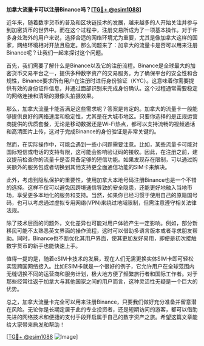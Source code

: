 **加拿大流量卡可以注册Binance吗？[[TG💪+ @esim1088](https://t.me/s/esim1088)]**

近年来，随着数字货币的普及和区块链技术的发展，越来越多的人开始关注并参与到加密货币的世界中。而在这个过程中，注册交易所成为了一项基本操作。对于许多身处海外的用户来说，选择合适的网络环境尤为重要，尤其是像加拿大这样的国家，网络环境相对开放且稳定。那么问题来了：加拿大的流量卡是否可以用来注册Binance呢？让我们一起来探讨这个问题。

首先，我们需要了解什么是Binance以及它的注册流程。Binance是全球最大的加密货币交易平台之一，提供多种数字资产的交易服务。为了确保平台的安全性和合规性，Binance要求所有用户在注册时进行身份验证（KYC）。这意味着你需要提供有效的身份证件信息，并通过面部识别来完成身份确认。这个过程通常需要稳定的网络连接和清晰的摄像头拍摄效果。

那么，加拿大流量卡能否满足这些需求呢？答案是肯定的。加拿大的流量卡一般能够提供良好的网络速度和稳定性，尤其是在大城市地区。只要你选择的是正规运营商提供的优质套餐，无论是移动数据还是Wi-Fi热点，都可以支持流畅的视频通话和高清图片上传，这对于完成Binance的身份验证是非常关键的。

然而，在实际操作中，可能会遇到一些小问题需要注意。比如，某些流量卡可能对国际短信或电话的支持有限，这可能会影响验证码的接收。因此，在注册之前，建议提前检查你的流量卡是否具备足够的短信功能。如果发现存在限制，可以通过购买额外的服务包或者切换到其他支持更全面通信功能的SIM卡来解决。

此外，考虑到隐私保护的重要性，使用加拿大本地号码注册Binance也是一个不错的选择。这样不仅可以避免因跨境通信导致的安全隐患，还能更好地融入当地市场，享受更多本地化的服务和支持。当然，如果你已经习惯于使用自己的原籍国号码，也可以考虑通过虚拟专用网络(VPN)来绕过地域限制，但需注意遵守相关法律法规。

除了技术层面的问题外，文化差异也可能对用户体验产生一定影响。例如，部分新移民可能不太熟悉英文界面的操作流程，这时可以借助多语言版本或者寻求朋友帮助。同时，Binance也不断优化其用户界面，使其更加友好易用，即便是初次接触数字货币的新手也能快速上手。

值得一提的是，随着eSIM卡技术的发展，现在人们无需更换实体SIM卡即可轻松实现跨国网络接入。比如ESIM卡就是一个很好的例子，它允许用户在全球范围内无缝切换不同的运营商和服务计划，极大地方便了频繁旅行者和国际工作者。对于那些经常往返于加拿大与其他国家之间的用户而言，这种灵活性无疑是一个巨大的优势。

总之，加拿大流量卡完全可以用来注册Binance，只要我们做好充分准备并留意潜在风险。无论你是长期定居于此的专业投资者，还是短期访问的游客，都可以借助先进的网络技术和便捷的支付手段开启属于自己的数字资产之旅。希望这篇文章能给大家带来启发和帮助！

[[TG💪+ @esim1088](https://t.me/s/esim1088) ![Image](https://i.postimg.cc/4NQfJmqS/Snipaste-2025-05-13-00-14-12.png)]